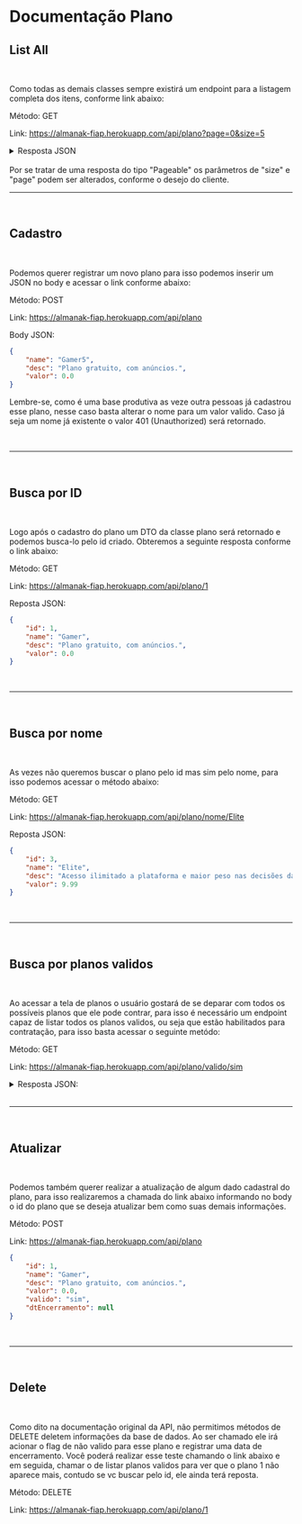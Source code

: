 # Documentação Plano

## List All
<br>

Como todas as demais classes sempre existirá um endpoint para a listagem completa dos itens, conforme link abaixo:

Método: GET

Link: https://almanak-fiap.herokuapp.com/api/plano?page=0&size=5

<details>
  <summary>Resposta JSON</summary>
  
```json
{
	"content": [
		{
			"id": 2,
			"name": "Pro Gamer",
			"desc": "Plano limitado com acesso a alguns jogos.",
			"valor": 2.99,
			"valido": "sim",
			"dtEncerramento": null,
			"dtRegistro": "2022-01-01T00:00:00"
		},
		{
			"id": 3,
			"name": "Elite",
			"desc": "Acesso ilimitado a plataforma e maior peso nas decisões da comunidade.",
			"valor": 9.99,
			"valido": "sim",
			"dtEncerramento": null,
			"dtRegistro": "2022-01-01T00:00:00"
		},
		{
			"id": 8,
			"name": "teste5",
			"desc": null,
			"valor": 0.0,
			"valido": "nao",
			"dtEncerramento": "2022-08-29T07:56:42.040763",
			"dtRegistro": "2022-08-29T07:56:17.31084"
		},
		{
			"id": 9,
			"name": "Gamer3",
			"desc": "Plano gratuito, com anúncios.",
			"valor": 0.0,
			"valido": "nao",
			"dtEncerramento": "2022-08-29T07:57:00.318166",
			"dtRegistro": "2022-08-29T07:56:01.028043"
		},
		{
			"id": 1,
			"name": "Gamer",
			"desc": "Plano gratuito, com anúncios.",
			"valor": 0.0,
			"valido": "sim",
			"dtEncerramento": null,
			"dtRegistro": "2022-08-31T00:46:01.018212"
		}
	],
	"pageable": {
		"sort": {
			"empty": true,
			"sorted": false,
			"unsorted": true
		},
		"offset": 0,
		"pageNumber": 0,
		"pageSize": 5,
		"paged": true,
		"unpaged": false
	},
	"last": true,
	"totalPages": 1,
	"totalElements": 5,
	"size": 5,
	"number": 0,
	"sort": {
		"empty": true,
		"sorted": false,
		"unsorted": true
	},
	"first": true,
	"numberOfElements": 5,
	"empty": false
}
```
</details>

<br>
Por se tratar de uma resposta do tipo "Pageable" os parâmetros de "size" e "page" podem ser alterados, conforme o desejo do cliente. 

<br>
<hr>
<br>

## Cadastro
<br>

Podemos querer registrar um novo plano para isso podemos inserir um JSON no body e acessar o link conforme abaixo:

Método: POST

Link: https://almanak-fiap.herokuapp.com/api/plano

Body JSON:
```json
{
	"name": "Gamer5",
	"desc": "Plano gratuito, com anúncios.",
	"valor": 0.0
}
```

Lembre-se, como é uma base produtiva as veze outra pessoas já cadastrou esse plano, nesse caso basta alterar o nome para um valor valido. Caso já seja um nome já existente o valor 401 (Unauthorized) será retornado.

<br>
<hr>
<br>

## Busca por ID
<br>

Logo após o cadastro do plano um DTO da classe plano será retornado e podemos busca-lo pelo id criado. Obteremos a seguinte resposta conforme o link abaixo:

Método: GET

Link: https://almanak-fiap.herokuapp.com/api/plano/1

Reposta JSON:
```json
{
	"id": 1,
	"name": "Gamer",
	"desc": "Plano gratuito, com anúncios.",
	"valor": 0.0
}
```

<br>
<hr>
<br>

## Busca por nome
<br>

As vezes não queremos buscar o plano pelo id mas sim pelo nome, para isso podemos acessar o método abaixo:

Método: GET

Link: https://almanak-fiap.herokuapp.com/api/plano/nome/Elite

Reposta JSON:
```json
{
	"id": 3,
	"name": "Elite",
	"desc": "Acesso ilimitado a plataforma e maior peso nas decisões da comunidade.",
	"valor": 9.99
}
```

<br>
<hr>
<br>

## Busca por planos validos
<br>

Ao acessar a tela de planos o usuário gostará de se deparar com todos os possíveis planos que ele pode contrar, para isso é necessário um endpoint capaz de listar todos os planos validos, ou seja que estão habilitados para contratação, para isso basta acessar o seguinte metódo:

Método: GET

Link: https://almanak-fiap.herokuapp.com/api/plano/valido/sim

<details>
  <summary>Resposta JSON:</summary>

```json
[
	{
		"id": 1,
		"name": "Gamer",
		"desc": "Plano gratuito, com anúncios.",
		"valor": 0.0
	},
	{
		"id": 2,
		"name": "Pro Gamer",
		"desc": "Plano limitado com acesso a alguns jogos.",
		"valor": 2.99
	},
	{
		"id": 3,
		"name": "Elite",
		"desc": "Acesso ilimitado a plataforma e maior peso nas decisões da comunidade.",
		"valor": 9.99
	}
]
```
</details>

<br>
<hr>
<br>

## Atualizar
<br>

Podemos também querer realizar a atualização de algum dado cadastral do plano, para isso realizaremos a chamada do link abaixo informando no body o id do plano que se deseja atualizar bem como suas demais informações.

Método: POST

Link: https://almanak-fiap.herokuapp.com/api/plano

```json
{
	"id": 1,
	"name": "Gamer",
	"desc": "Plano gratuito, com anúncios.",
	"valor": 0.0,
	"valido": "sim",
	"dtEncerramento": null
}
```
 

<br>
<hr>
<br>

## Delete
<br>

Como dito na documentação original da API, não permitimos métodos de DELETE deletem informações da base de dados. Ao ser chamado ele irá acionar o flag de não valido para esse plano e registrar uma data de encerramento. Você poderá realizar esse teste chamando o link abaixo e em seguida, chamar o de listar planos validos para ver que o plano 1 não aparece mais, contudo se vc buscar pelo id, ele ainda terá reposta.

Método: DELETE

Link: https://almanak-fiap.herokuapp.com/api/plano/1
